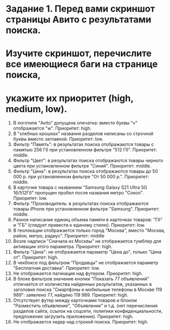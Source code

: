 # Задание 1. Перед вами скриншот страницы Авито с результатами поиска. 
# Изучите скриншот, перечислите все имеющиеся баги на странице поиска, 
# укажите их приоритет (high, medium, low).

1. В логотипе "Avito" допущена опечатка: вместо буквы "v" отображается "w". 
Приоритет: high.
2. В "хлебных крошках" названия разделов написаны со строчной буквы вместо заглавной. 
Приоритет: low.
3. Фильтр "Память": в результатах поиска отображаются товары с памятью 256 Гб при установленном фильтре "512 Гб".
Приоритет: middle.
4. Фильтр "Цвет": в результатах поиска отображаются товары черного цвета при установленном фильтре "Синий".
Приоритет: middle.
5. Фильтр "Цена": в результатах поиска отображаются товары до 50 000 р. при установленном фильтре "От 50 000 р.".
Приоритет: middle.
6. В карточке товара с названием "Samsung Galaxy S21 Ultra 5G 16/512Гб" пропущен пробел после названия метро "Сокол".
Приоритет: low.
7. Фильтр "Производитель: в результатах поиска отображаются товары iPhone при установленном фильтре "Samsung".
Приоритет: middle.
8. Разное написание единиц объема памяти в карточках товаров: "Гб" и "ГБ" (следует привести к единому стилю).
Приоритет: low.
9. В геолокации отображается только город "Москва", вместо "Москва, район, метро, радиус".
Приоритет: middle
10. Возле надписи "Сначала из Москвы" не отображается тумблер для активации этого параметра.
Приоритет: high.
11. Фильтр "Цена": не отображается параметр "Цена до", только "Цена от".
Приоритет: high.
12. В чекбоксе под фильтром "Продавцы" не отображается параметр "Бесплатная доставка".
Приоритет: low.
13. Не отображается пагинация над футером.
Приоритет: high.
14. В блоке фильтров значение кнопки "Показать 77 объявлений" отличается от количества найденных результатов, указанных 
в заголовке поиска "Смартфоны и мобильные телефоны в Москве 119 989": заявлено 77, найдено 119 989.
Приоритет: high.
15. Отсутствует футер между карточками товаров и блоком "Разместить объявление", "Объявление" и т.д.
(нет перечисления разделов сайта, ссылок на соцсети, политики конфиденциальности, предложения загрузить приложение).
Приоритет: high.
16. Не отображается хедер над строкой поиска. 
Приоритет: high.

